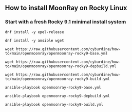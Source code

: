## How to install MoonRay on Rocky Linux  
  
### Start with a fresh Rocky 9.1 minimal install system   
```
dnf install -y epel-release
```  
```
dnf install -y ansible wget
```  
```
wget https://raw.githubusercontent.com/cyburdine/how-to/main/openmoonray/openmoonray-rocky9-base.yml
```  
```
wget https://raw.githubusercontent.com/cyburdine/how-to/main/openmoonray/openmoonray-rocky9-depbuild.yml
```  
```
wget https://raw.githubusercontent.com/cyburdine/how-to/main/openmoonray/openmoonray-rocky9-build.yml
```  
```
ansible-playbook openmoonray-rocky9-base.yml
```  
```
ansible-playbook openmoonray-rocky9-depbuild.yml
```  
```
ansible-playbook openmoonray-rocky9-build.yml
``` 
